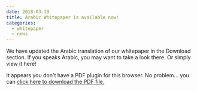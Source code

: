 ```yaml
---
date: 2018-03-19
title: Arabic Whitepaper is available now!
categories:
  - whitepaper
  - news
---
```


We have updated the Arabic translation of our whitepaper in the Download section. If you speaks Arabic, you may want to take a look there. Or simply view it here!

<object data="{{site.baseurl}}/downloads/whitepaper_ae.pdf" type="application/pdf" width="100%" height="800px">
  <p>It appears you don't have a PDF plugin for this browser.
   No problem... you can <a href="{{site.baseurl}}/downloads/whitepaper_ae.pdf">click here to
  download the PDF file.</a></p>  
 </object>
